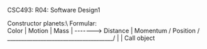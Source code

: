 CSC493: R04: Software Design1



Constructor planets:\			Formular:\
Color               |           Motion   |
Mass                | ------->  Distance |
Momentum		    /           Position /
\______________________________________/
                    |
                    |
                Call object
